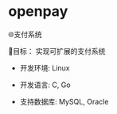 # openpay
:globe_with_meridians:支付系统  

:memo:目标： 实现可扩展的支付系统 

+ 开发环境:
    Linux 

+ 开发语言:
    C, Go

+ 支持数据库:
    MySQL, Oracle
